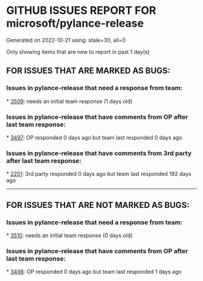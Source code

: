 
# GITHUB ISSUES REPORT FOR microsoft/pylance-release


Generated on 2022-10-21 using: stale=30, all=0


Only showing items that are new to report in past 1 day(s)


## FOR ISSUES THAT ARE MARKED AS BUGS:


### Issues in pylance-release that need a response from team:


\* [3509](https://github.com/microsoft/pylance-release/issues/3509 "Python code prompt in vscode with docstring"): needs an initial team response (1 days old)

### Issues in pylance-release that have comments from OP after last team response:


\* [3497](https://github.com/microsoft/pylance-release/issues/3497 "Bug template url gives 404 message"): OP responded 0 days ago but team last responded 0 days ago

### Issues in pylance-release that have comments from 3rd party after last team response:


\* [2251](https://github.com/microsoft/pylance-release/issues/2251 "Sphinx Style Docsting Rendering Feature"): 3rd party responded 0 days ago but team last responded 192 days ago

---

## FOR ISSUES THAT ARE NOT MARKED AS BUGS:


### Issues in pylance-release that need a response from team:


\* [3510](https://github.com/microsoft/pylance-release/issues/3510 "The Pylance server crashed 5 times in the last 3 minutes in a .py file + .ipynb opened in editor  "): needs an initial team response (0 days old)

### Issues in pylance-release that have comments from OP after last team response:


\* [3498](https://github.com/microsoft/pylance-release/issues/3498 "Pylance server crash: FATAL ERROR: NewSpace::Rebalance Allocation failed - JavaScript heap out of memory"): OP responded 0 days ago but team last responded 1 days ago
